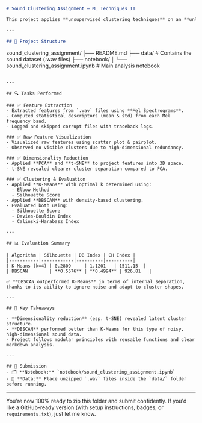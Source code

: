 ```markdown
# Sound Clustering Assignment – ML Techniques II

This project applies **unsupervised clustering techniques** on an **unlabeled sound dataset** using Mel Spectrogram features and dimensionality reduction. The goal is to explore cluster structures in audio recordings and compare the effectiveness of **K-Means** and **DBSCAN** algorithms.

---

## 📁 Project Structure

```

sound\_clustering\_assignment/
├── README.md
├── data/                          # Contains the sound dataset (.wav files)
├── notebook/
│   └── sound\_clustering\_assignment.ipynb  # Main analysis notebook

```

---

## 🔍 Tasks Performed

### ✅ Feature Extraction
- Extracted features from `.wav` files using **Mel Spectrograms**.
- Computed statistical descriptors (mean & std) from each Mel frequency band.
- Logged and skipped corrupt files with traceback logs.

### ✅ Raw Feature Visualization
- Visualized raw features using scatter plot & pairplot.
- Observed no visible clusters due to high-dimensional redundancy.

### ✅ Dimensionality Reduction
- Applied **PCA** and **t-SNE** to project features into 3D space.
- t-SNE revealed clearer cluster separation compared to PCA.

### ✅ Clustering & Evaluation
- Applied **K-Means** with optimal k determined using:
  - Elbow Method
  - Silhouette Score
- Applied **DBSCAN** with density-based clustering.
- Evaluated both using:
  - Silhouette Score
  - Davies-Bouldin Index
  - Calinski-Harabasz Index

---

## 📊 Evaluation Summary

| Algorithm | Silhouette | DB Index | CH Index |
|-----------|------------|----------|----------|
| K-Means (k=4) | 0.2809     | 1.1201   | 1511.15  |
| DBSCAN        | **0.5576** | **0.4994** | 926.81   |

✅ **DBSCAN outperformed K-Means** in terms of internal separation, thanks to its ability to ignore noise and adapt to cluster shapes.

---

## 📌 Key Takeaways

- **Dimensionality reduction** (esp. t-SNE) revealed latent cluster structure.
- **DBSCAN** performed better than K-Means for this type of noisy, high-dimensional sound data.
- Project follows modular principles with reusable functions and clear markdown analysis.

---

## 📎 Submission
- 🗂️ **Notebook:** `notebook/sound_clustering_assignment.ipynb`
- 💾 **Data:** Place unzipped `.wav` files inside the `data/` folder before running.
```

---

You're now 100% ready to zip this folder and submit confidently.
If you'd like a GitHub-ready version (with setup instructions, badges, or `requirements.txt`), just let me know.

